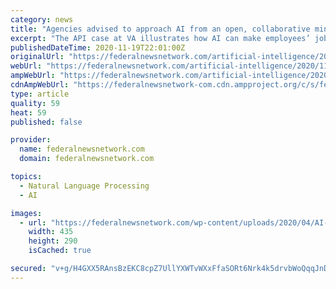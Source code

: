 ```yaml
---
category: news
title: "Agencies advised to approach AI from an open, collaborative mindset"
excerpt: "The API case at VA illustrates how AI can make employees’ jobs easier, rather than render those employees obsolete."
publishedDateTime: 2020-11-19T22:01:00Z
originalUrl: "https://federalnewsnetwork.com/artificial-intelligence/2020/11/agencies-advised-to-approach-ai-from-an-open-collaborative-mindset/"
webUrl: "https://federalnewsnetwork.com/artificial-intelligence/2020/11/agencies-advised-to-approach-ai-from-an-open-collaborative-mindset/"
ampWebUrl: "https://federalnewsnetwork.com/artificial-intelligence/2020/11/agencies-advised-to-approach-ai-from-an-open-collaborative-mindset/amp/"
cdnAmpWebUrl: "https://federalnewsnetwork-com.cdn.ampproject.org/c/s/federalnewsnetwork.com/artificial-intelligence/2020/11/agencies-advised-to-approach-ai-from-an-open-collaborative-mindset/amp/"
type: article
quality: 59
heat: 59
published: false

provider:
  name: federalnewsnetwork.com
  domain: federalnewsnetwork.com

topics:
  - Natural Language Processing
  - AI

images:
  - url: "https://federalnewsnetwork.com/wp-content/uploads/2020/04/AI-images-Featured.png"
    width: 435
    height: 290
    isCached: true

secured: "v+g/H4GXX5RAnsBzEKC8cpZ7UllYXWTvWXxFfaSORt6Nrk4k5drvbWoQqqJnDQ4eiolGT/AuqdRc4ephq5/Mj8N+TbvmEuP32yP0/7YtP/5mu7Ub50oQN3HOJQBqAIKR6hbnouHOFACe4G42l9GOCxj/Rkn1tKII5/TDBuv26/nlww56ZSrvWsGJ6LztuK2PoI+PV/T4TY4m4hljSXcpmeAUlKL/2XPFNxN7Ho97YuMT5USrNHtiLoKZo1So559Q/dJFi0+AiBNO94Yu7OYrbCRvFM9LlTmssnyubP0BUX6KTr8vYHxDw9s/Sk4IGYkwM1wPVCvqvaWIfk6MQLrryGgNv8g7SekbLEOFChZNMhs=;/Ip+1oFFDZBSOEw47nVfZA=="
---
```


